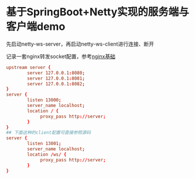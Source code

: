 # 基于SpringBoot+Netty实现的服务端与客户端demo

先启动netty-ws-server，再启动netty-ws-client进行连接、断开

记录一套nginx转发socket配置，参考[nginx基础](https://meethigher.top/blog/2021/nginx/)

```conf
upstream server {
		server 127.0.0.1:8080;
		server 127.0.0.1:8081;
		server 127.0.0.1:8082;  
}
server {
        listen 13000;
        server_name localhost;
        location / {
             proxy_pass http://server;
        }
}
## 下面这种的client配置可直接参照源码
server {
        listen 13001;
        server_name localhost;
        location /ws/ {
             proxy_pass http://server;
        }
}
```

